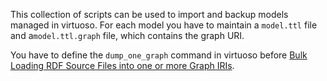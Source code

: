 This collection of scripts can be used to import and backup models managed in virtuoso.
For each model you have to maintain a `model.ttl` file and a`model.ttl.graph` file, which contains the graph URI.

You have to define the `dump_one_graph` command in virtuoso before  [Bulk Loading RDF Source Files into one or more Graph IRIs](http://virtuoso.openlinksw.com/dataspace/doc/dav/wiki/Main/VirtBulkRDFLoader).
